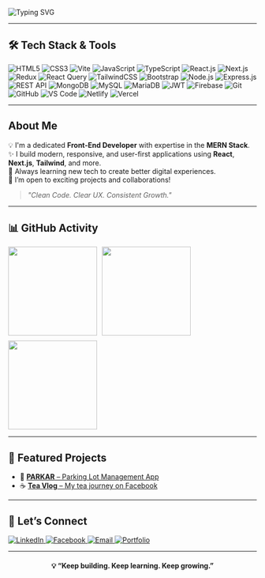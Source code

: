 <!-- Header Banner -->
![Typing SVG](https://readme-typing-svg.herokuapp.com?font=Fira+Code&size=24&duration=3000&pause=1000&color=4CAF50&center=false&vCenter=true&width=1000&lines=Hey%2C+welcome+to+my+GitHub+profile.;I’m+Jibananando%2C+a+MERN+Stack+Developer.;Let's+Build+Beautiful+Things+Together!+🤝)

---

## 🛠️ Tech Stack & Tools

<div >

![HTML5](https://img.shields.io/badge/HTML5-E34F26?style=flat&logo=html5&logoColor=white)
![CSS3](https://img.shields.io/badge/CSS3-1572B6?style=flat&logo=css3&logoColor=white)
![Vite](https://img.shields.io/badge/Vite-646CFF?style=flat&logo=vite&logoColor=white)
![JavaScript](https://img.shields.io/badge/JavaScript-F7DF1E?style=flat&logo=javascript&logoColor=black)
![TypeScript](https://img.shields.io/badge/TypeScript-3178C6?style=flat&logo=typescript&logoColor=white)
![React.js](https://img.shields.io/badge/React.js-20232A?style=flat&logo=react&logoColor=61DAFB)
![Next.js](https://img.shields.io/badge/Next.js-000000?style=flat&logo=nextdotjs&logoColor=white)
![Redux](https://img.shields.io/badge/Redux-593D88?style=flat&logo=redux&logoColor=white)
![React Query](https://img.shields.io/badge/React_Query-FF4154?style=flat&logo=react-query&logoColor=white)
![TailwindCSS](https://img.shields.io/badge/TailwindCSS-38B2AC?style=flat&logo=tailwind-css&logoColor=white)
![Bootstrap](https://img.shields.io/badge/Bootstrap-7952B3?style=flat&logo=bootstrap&logoColor=white)
![Node.js](https://img.shields.io/badge/Node.js-339933?style=flat&logo=nodedotjs&logoColor=white)
![Express.js](https://img.shields.io/badge/Express.js-000000?style=flat&logo=express&logoColor=white)
![REST API](https://img.shields.io/badge/REST-API-%23007ec6?style=flat)
![MongoDB](https://img.shields.io/badge/MongoDB-47A248?style=flat&logo=mongodb&logoColor=white)
![MySQL](https://img.shields.io/badge/MySQL-4479A1?style=flat&logo=mysql&logoColor=white)
![MariaDB](https://img.shields.io/badge/MariaDB-003545?style=flat&logo=mariadb&logoColor=white)
![JWT](https://img.shields.io/badge/JWT-000000?style=flat&logo=jsonwebtokens&logoColor=white)
![Firebase](https://img.shields.io/badge/Firebase-FFCA28?style=flat&logo=firebase&logoColor=black)
![Git](https://img.shields.io/badge/Git-F05032?style=flat&logo=git&logoColor=white)
![GitHub](https://img.shields.io/badge/GitHub-181717?style=flat&logo=github&logoColor=white)
![VS Code](https://img.shields.io/badge/VS%20Code-007ACC?style=flat&logo=visual-studio-code&logoColor=white)
![Netlify](https://img.shields.io/badge/Netlify-00C7B7?style=flat&logo=netlify&logoColor=white)
![Vercel](https://img.shields.io/badge/Vercel-000000?style=flat&logo=vercel&logoColor=white)
</div>

---

<h2>About Me</h2>

💡 I'm a dedicated **Front-End Developer** with expertise in the **MERN Stack**.  
✨ I build modern, responsive, and user-first applications using **React**, **Next.js**, **Tailwind**, and more.  
🚀 Always learning new tech to create better digital experiences.  
🤝 I’m open to exciting projects and collaborations!

> _"Clean Code. Clear UX. Consistent Growth."_  

---

## 📊 GitHub Activity

<p align="left" style="display: flex; gap: 10px; flex-wrap: wrap;">
  <img src="https://github-readme-stats.vercel.app/api?username=jibananando&show_icons=true&theme=vue-dark&icon_color=4CAF50&title_color=4CAF50&text_color=ffffff" height="180"/>
  <img src="https://github-readme-streak-stats.herokuapp.com?user=jibananando&theme=vue-dark&ring=4CAF50&fire=4CAF50&currStreakLabel=4CAF50" height="180"/>
  <img src="https://github-readme-stats.vercel.app/api/top-langs/?username=jibananando&layout=compact&theme=vue-dark&title_color=4CAF50&text_color=ffffff" height="180"/>
</p>

---

## 🚀 Featured Projects

- 🚗 [**PARKAR** – Parking Lot Management App](https://parkarbyjibananando.netlify.app/)
- ☕ [**Tea Vlog** – My tea journey on Facebook](https://www.facebook.com/JibananandoPramanik)

---

## 🤝 Let’s Connect

<p align="left">
  <a href="https://linkedin.com/in/jibananando" target="_blank">
    <img src="https://img.shields.io/badge/LinkedIn-blue?style=flat&logo=linkedin&logoColor=white" alt="LinkedIn">
  </a>
  <a href="https://www.facebook.com/JibananandoPramanik" target="_blank">
    <img src="https://img.shields.io/badge/Facebook-1877F2?style=flat&logo=facebook&logoColor=white" alt="Facebook">
  </a>
  <a href="mailto:jibananando@gmail.com">
    <img src="https://img.shields.io/badge/Email-D14836?style=flat&logo=gmail&logoColor=white" alt="Email">
  </a>
  <a href="https://jibananando.netlify.app/" target="_blank">
    <img src="https://img.shields.io/badge/Portfolio-000?style=flat&logo=web&logoColor=white" alt="Portfolio">
  </a>
</p>

---

<h4 align="center">💡 “Keep building. Keep learning. Keep growing.”</h4>
